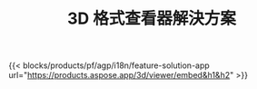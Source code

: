 ﻿---
title: 3D 格式查看器解決方案 
weight: 7730
url: /zh-hant/viewer
limit: 
description: 從任何設備查看 3D 個文件
---
{{< blocks/products/pf/agp/i18n/feature-solution-app url="https://products.aspose.app/3d/viewer/embed&h1&h2" >}} 
